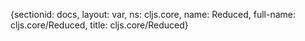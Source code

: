 {sectionid: docs, layout: var, ns: cljs.core, name: Reduced, full-name: cljs.core/Reduced,
  title: cljs.core/Reduced}
